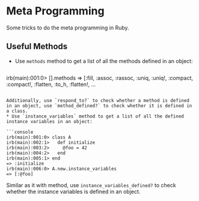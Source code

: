 # Meta Programming

Some tricks to do the meta programming in Ruby.

## Useful Methods

* Use `methods` method to get a list of all the methods defined in an object:

  ```console
irb(main):001:0> [].methods
=> [:fill, :assoc, :rassoc, :uniq, :uniq!, :compact, :compact!, :flatten, :to_h, :flatten!, ...
  ```
  
  Additionally, use `respond_to?` to check whether a method is defined in an object, use `method_defined?` to check whether it is defined in a class.
* Use `instance_variables` method to get a list of all the defined instance variables in an object:

  ```console
irb(main):001:0> class A
irb(main):002:1>   def initialize
irb(main):003:2>     @foo = 42
irb(main):004:2>   end
irb(main):005:1> end
=> :initialize
irb(main):006:0> A.new.instance_variables
=> [:@foo]
  ```
  
  Similar as it with method, use `instance_variables_defined?` to check whether the instance variables is defined in an object.
